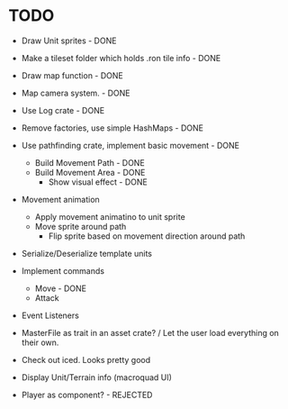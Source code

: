 # TODO
- Draw Unit sprites - DONE
- Make a tileset folder which holds .ron tile info - DONE
- Draw map function - DONE
- Map camera system. - DONE
- Use Log crate - DONE
- Remove factories, use simple HashMaps - DONE
- Use pathfinding crate, implement basic movement - DONE
    - Build Movement Path - DONE
    - Build Movement Area - DONE
        - Show visual effect - DONE

- Movement animation
    - Apply movement animatino to unit sprite
    - Move sprite around path
        - Flip sprite based on movement direction around path

- Serialize/Deserialize template units
- Implement commands
    - Move - DONE
    - Attack

- Event Listeners


- MasterFile as trait in an asset crate? / Let the user load everything on their own.
- Check out iced. Looks pretty good

- Display Unit/Terrain info (macroquad UI)

- Player as component? - REJECTED